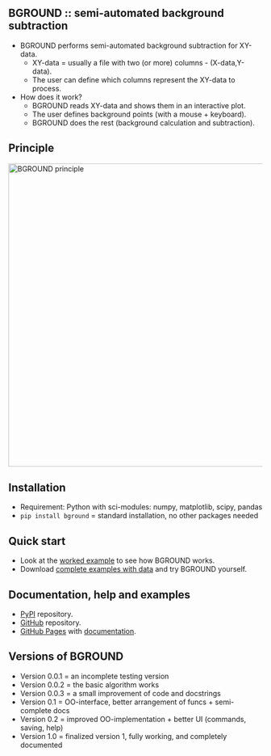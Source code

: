 BGROUND :: semi-automated background subtraction
------------------------------------------------

* BGROUND performs semi-automated background subtraction for XY-data.
	- XY-data = usually a file with two (or more) columns - (X-data,Y-data).
	- The user can define which columns represent the XY-data to process.
* How does it work?
	- BGROUND reads XY-data and shows them in an interactive plot.
	- The user defines background points (with a mouse + keyboard).
	- BGROUND does the rest (background calculation and subtraction).
	
Principle
---------
<img src="https://mirekslouf.github.io/bground/docs/assets/bground_principle.png" alt="BGROUND principle" width="600"/>

Installation
------------
* Requirement: Python with sci-modules: numpy, matplotlib, scipy, pandas
* `pip install bground` = standard installation, no other packages needed

Quick start
-----------
* Look at the
  [worked example](https://www.dropbox.com/scl/fi/l3rripp1pjby50law3jbr/01_bground.nb.pdf?rlkey=x8p2dx4eaea3qepm94y485kk7&st=k27iewfw&dl=0)
  to see how BGROUND works.
* Download
  [complete examples with data](https://www.dropbox.com/scl/fo/08ougjp96dnwr1wqqm7be/AIStLY7i0yb80Yq3xKn1blw?rlkey=806nl015x93qte85feldycsxu&dl=0)
  and try BGROUND yourself.

Documentation, help and examples
--------------------------------

* [PyPI](https://pypi.org/project/bground) repository.
* [GitHub](https://github.com/mirekslouf/bground) repository.
* [GitHub Pages](https://mirekslouf.github.io/bground/)
  with [documentation](https://mirekslouf.github.io/bground/docs).

Versions of BGROUND
-------------------

* Version 0.0.1 = an incomplete testing version
* Version 0.0.2 = the basic algorithm works
* Version 0.0.3 = a small improvement of code and docstrings
* Version 0.1 = OO-interface, better arrangement of funcs + semi-complete docs
* Version 0.2 = improved OO-implementation + better UI (commands, saving, help)
* Version 1.0 = finalized version 1, fully working, and completely documented
